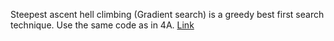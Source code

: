 Steepest ascent hell climbing (Gradient search) is a greedy best first search technique. Use the same code as in 4A. [Link](../4A)